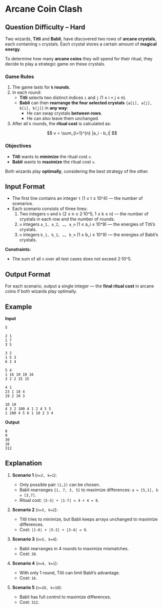 # Arcane Coin Clash
## Question Difficulty – Hard

Two wizards, **Titli** and **Babli**, have discovered two rows of **arcane crystals**, each containing `n` crystals. Each crystal stores a certain amount of **magical energy**.

To determine how many **arcane coins** they will spend for their ritual, they decide to play a strategic game on these crystals.

### Game Rules

1. The game lasts for **`k` rounds**.  
2. In each round:
   - **Titli** selects two distinct indices `i` and `j` (1 ≤ i < j ≤ n).  
   - **Babli** can then **rearrange the four selected crystals** `{a[i], a[j], b[i], b[j]}` in **any way**:
     - He can swap crystals **between rows**.
     - He can also leave them unchanged.  
3. After all `k` rounds, the **ritual cost** is calculated as:

$$
v = \sum_{i=1}^{n} |a_i - b_i|
$$

### Objectives

- **Titli** wants to **minimize** the ritual cost `v`.  
- **Babli** wants to **maximize** the ritual cost `v`.  

Both wizards play **optimally**, considering the best strategy of the other.

## Input Format

- The first line contains an integer `t` (1 ≤ t ≤ 10^4) — the number of scenarios.  
- Each scenario consists of three lines:
  1. Two integers `n` and `k` (2 ≤ n ≤ 2·10^5, 1 ≤ k ≤ n) — the number of crystals in each row and the number of rounds.  
  2. `n` integers `a_1, a_2, …, a_n` (1 ≤ a_i ≤ 10^9) — the energies of Titli’s crystals.  
  3. `n` integers `b_1, b_2, …, b_n` (1 ≤ b_i ≤ 10^9) — the energies of Babli’s crystals.

**Constraints:**

- The sum of all `n` over all test cases does not exceed 2·10^5.

## Output Format

For each scenario, output a single integer — the **final ritual cost** in arcane coins if both wizards play optimally.

## Example

**Input**  

```
5

2 1
1 7
3 5

3 2
1 5 3
6 2 4

5 4
1 16 10 10 16
3 2 2 15 15

4 1
23 1 18 4
19 2 10 3

10 10
4 3 2 100 4 1 2 4 5 5
1 200 4 5 6 1 10 2 3 4
```

**Output**
```
8
9
30
16
312
```
## Explanation

1. **Scenario 1** (`n=2, k=1`):  
   - Only possible pair `(1,2)` can be chosen.  
   - Babli rearranges `{1, 7, 3, 5}` to maximize differences: `a = [5,1], b = [3,7]`.  
   - Ritual cost: `|5-3| + |1-7| = 4 + 4 = 8`.

2. **Scenario 2** (`n=3, k=2`):  
   - Titli tries to minimize, but Babli keeps arrays unchanged to maximize differences.  
   - Cost: `|1-6| + |5-2| + |3-4| = 9`.

3. **Scenario 3** (`n=5, k=4`):  
   - Babli rearranges in 4 rounds to maximize mismatches.  
   - Cost: `30`.

4. **Scenario 4** (`n=4, k=1`):  
   - With only 1 round, Titli can limit Babli’s advantage.  
   - Cost: `16`.

5. **Scenario 5** (`n=10, k=10`):  
   - Babli has full control to maximize differences.  
   - Cost: `312`.
